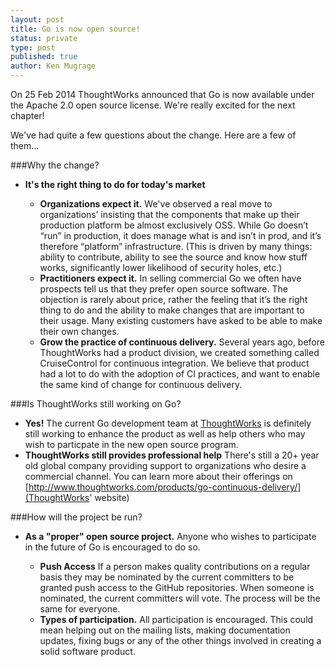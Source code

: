 ```yaml
---
layout: post
title: Go is now open source!
status: private
type: post
published: true
author: Ken Mugrage
---
```


On 25 Feb 2014 ThoughtWorks announced that Go is now available under the Apache 2.0 open source license. We're really excited for the next chapter!

We've had quite a few questions about the change. Here are a few of them...

###Why the change?

* **It's the right thing to do for today's market**

  * **Organizations expect it.** We've observed a real move to organizations’ insisting that the components that make up their production platform be almost exclusively OSS. While Go doesn’t “run” in production, it does manage what is and isn’t in prod, and it’s therefore “platform” infrastructure. (This is driven by many things: ability to contribute, ability to see the source and know how stuff works, significantly lower likelihood of security holes, etc.)
  * **Practitioners expect it.** In selling commercial Go we often have prospects tell us that they prefer open source software. The objection is rarely about price, rather the feeling that it’s the right thing to do and the ability to make changes that are important to their usage. Many existing customers have asked to be able to make their own changes.
  * **Grow the practice of continuous delivery.** Several years ago, before ThoughtWorks had a product division, we created something called CruiseControl for continuous integration. We believe that product had a lot to do with the adoption of CI practices, and want to enable the same kind of change for continuous delivery.

###Is ThoughtWorks still working on Go?

* **Yes!** The current Go development team at [ThoughtWorks](http://www.thoughtworks.com) is definitely still working to enhance the product as well as help others who may wish to particpate in the new open source program.
* **ThoughtWorks still provides professional help** There's still a 20+ year old global company providing support to organizations who desire a commercial channel. You can learn more about their offerings on [http://www.thoughtworks.com/products/go-continuous-delivery/](ThoughtWorks' website)

###How will the project be run?

* **As a "proper" open source project.** Anyone who wishes to participate in the future of Go is encouraged to do so.

  * **Push Access** If a person makes quality contributions on a regular basis they may be nominated by the current committers to be granted push access to the GitHub repositories. When someone is nominated, the current committers will vote. The process will be the same for everyone.
  * **Types of participation.** All participation is encouraged. This could mean helping out on the mailing lists, making documentation updates, fixing bugs or any of the other things involved in creating a solid software product.
  
  